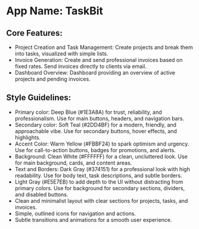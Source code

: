 # **App Name**: TaskBit

## Core Features:

- Project Creation and Task Management: Create projects and break them into tasks, visualized with simple lists.
- Invoice Generation: Create and send professional invoices based on fixed rates. Send invoices directly to clients via email.
- Dashboard Overview: Dashboard providing an overview of active projects and pending invoices.

## Style Guidelines:

- Primary color: Deep Blue (#1E3A8A) for trust, reliability, and professionalism. Use for main buttons, headers, and navigation bars.
- Secondary color: Soft Teal (#2DD4BF) for a modern, friendly, and approachable vibe. Use for secondary buttons, hover effects, and highlights.
- Accent Color: Warm Yellow (#FBBF24) to spark optimism and urgency. Use for call-to-action buttons, badges for promotions, and alerts.
- Background: Clean White (#FFFFFF) for a clean, uncluttered look. Use for main background, cards, and content areas.
- Text and Borders: Dark Gray (#374151) for a professional look with high readability. Use for body text, task descriptions, and subtle borders.
- Light Gray (#E5E7EB) to add depth to the UI without distracting from primary colors. Use for background for secondary sections, dividers, and disabled buttons.
- Clean and minimalist layout with clear sections for projects, tasks, and invoices.
- Simple, outlined icons for navigation and actions.
- Subtle transitions and animations for a smooth user experience.